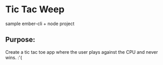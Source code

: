 # Tic Tac Weep
sample ember-cli + node project

## Purpose:
Create a tic tac toe app where the user plays against the CPU and never wins. :'(